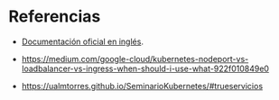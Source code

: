 # Referencias

- [Documentación oficial en inglés](https://kubernetes.io/es/docs/concepts/overview/what-is-kubernetes/).

- https://medium.com/google-cloud/kubernetes-nodeport-vs-loadbalancer-vs-ingress-when-should-i-use-what-922f010849e0

- https://ualmtorres.github.io/SeminarioKubernetes/#trueservicios
